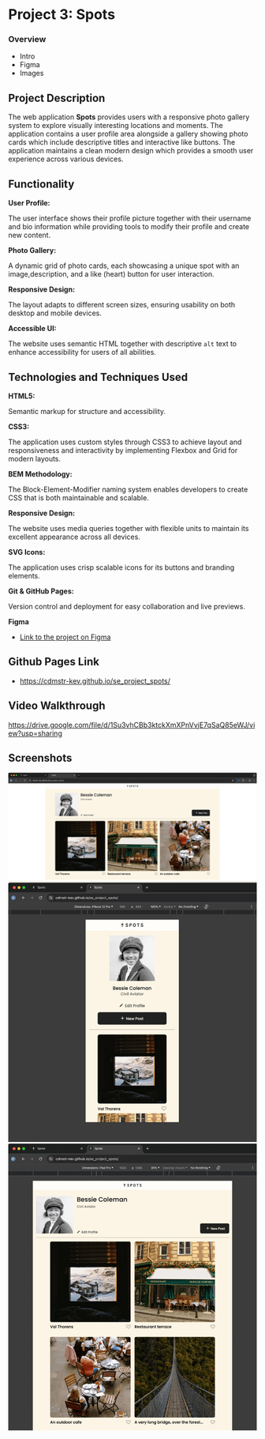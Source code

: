 # Project 3: Spots

### Overview

- Intro
- Figma
- Images

## Project Description

The web application **Spots** provides users with a responsive photo gallery system to explore visually interesting locations and moments. The application contains a user profile area alongside a gallery showing photo cards which include descriptive titles and interactive like buttons. The application maintains a clean modern design which provides a smooth user experience across various devices.

## Functionality

**User Profile:**

The user interface shows their profile picture together with their username and bio information while providing tools to modify their profile and create new content.

**Photo Gallery:**

A dynamic grid of photo cards, each showcasing a unique spot with an image,description, and a like (heart) button for user interaction.

**Responsive Design:**

The layout adapts to different screen sizes, ensuring usability on both desktop and mobile devices.

**Accessible UI:**

The website uses semantic HTML together with descriptive `alt` text to enhance accessibility for users of all abilities.

## Technologies and Techniques Used

**HTML5:**

Semantic markup for structure and accessibility.

**CSS3:**

The application uses custom styles through CSS3 to achieve layout and responsiveness and interactivity by implementing Flexbox and Grid for modern layouts.

**BEM Methodology:**

The Block-Element-Modifier naming system enables developers to create CSS that is both maintainable and scalable.

**Responsive Design:**

The website uses media queries together with flexible units to maintain its excellent appearance across all devices.

**SVG Icons:**

The application uses crisp scalable icons for its buttons and branding elements.

**Git & GitHub Pages:**

Version control and deployment for easy collaboration and live previews.

**Figma**

- [Link to the project on Figma](https://www.figma.com/file/BBNm2bC3lj8QQMHlnqRsga/Sprint-3-Project-%E2%80%94-Spots?type=design&node-id=2%3A60&mode=design&t=afgNFybdorZO6cQo-1)

## Github Pages Link

- https://cdmstr-kev.github.io/se_project_spots/

## Video Walkthrough

https://drive.google.com/file/d/1Su3vhCBb3ktckXmXPnVvjE7qSaQ85eWJ/view?usp=sharing

## Screenshots

![Desktop Preview](src/images/image.png)
![Mobile Device Preview](src/images/image-1.png)
![Tablet Preview](src/images/image-2.png)
